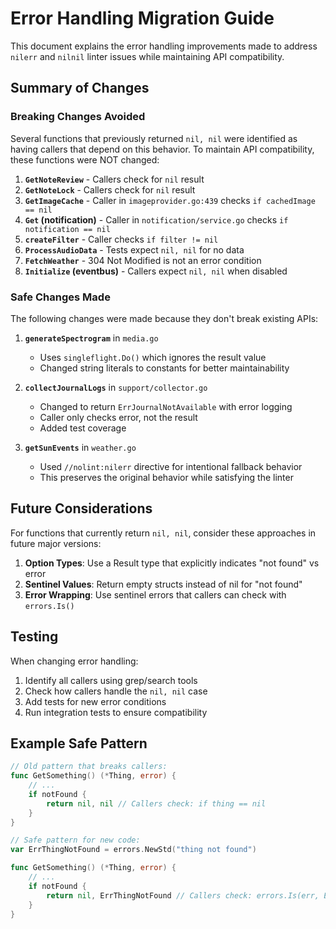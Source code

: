 # Error Handling Migration Guide

This document explains the error handling improvements made to address `nilerr` and `nilnil` linter issues while maintaining API compatibility.

## Summary of Changes

### Breaking Changes Avoided

Several functions that previously returned `nil, nil` were identified as having callers that depend on this behavior. To maintain API compatibility, these functions were NOT changed:

1. **`GetNoteReview`** - Callers check for `nil` result
2. **`GetNoteLock`** - Callers check for `nil` result  
3. **`GetImageCache`** - Caller in `imageprovider.go:439` checks `if cachedImage == nil`
4. **`Get` (notification)** - Caller in `notification/service.go` checks `if notification == nil`
5. **`createFilter`** - Caller checks `if filter != nil`
6. **`ProcessAudioData`** - Tests expect `nil, nil` for no data
7. **`FetchWeather`** - 304 Not Modified is not an error condition
8. **`Initialize` (eventbus)** - Callers expect `nil, nil` when disabled

### Safe Changes Made

The following changes were made because they don't break existing APIs:

1. **`generateSpectrogram`** in `media.go`
   - Uses `singleflight.Do()` which ignores the result value
   - Changed string literals to constants for better maintainability

2. **`collectJournalLogs`** in `support/collector.go`
   - Changed to return `ErrJournalNotAvailable` with error logging
   - Caller only checks error, not the result
   - Added test coverage

3. **`getSunEvents`** in `weather.go`
   - Used `//nolint:nilerr` directive for intentional fallback behavior
   - This preserves the original behavior while satisfying the linter

## Future Considerations

For functions that currently return `nil, nil`, consider these approaches in future major versions:

1. **Option Types**: Use a Result type that explicitly indicates "not found" vs error
2. **Sentinel Values**: Return empty structs instead of nil for "not found"
3. **Error Wrapping**: Use sentinel errors that callers can check with `errors.Is()`

## Testing

When changing error handling:

1. Identify all callers using grep/search tools
2. Check how callers handle the `nil, nil` case
3. Add tests for new error conditions
4. Run integration tests to ensure compatibility

## Example Safe Pattern

```go
// Old pattern that breaks callers:
func GetSomething() (*Thing, error) {
    // ...
    if notFound {
        return nil, nil // Callers check: if thing == nil
    }
}

// Safe pattern for new code:
var ErrThingNotFound = errors.NewStd("thing not found")

func GetSomething() (*Thing, error) {
    // ...
    if notFound {
        return nil, ErrThingNotFound // Callers check: errors.Is(err, ErrThingNotFound)
    }
}
```